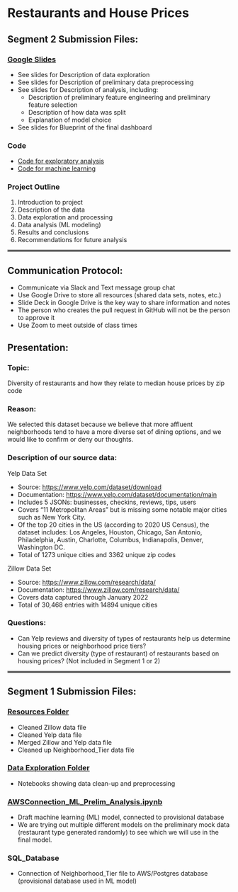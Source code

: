 # Restaurants and House Prices

## Segment 2 Submission Files:

### [Google Slides](https://docs.google.com/presentation/d/1PKg5WkO88eU_hPHp4mJDg0-3eRan4CjP15BmRV8o_pw/edit?usp=sharing)
- See slides for Description of data exploration
- See slides for Description of preliminary data preprocessing
- See slides for Description of analysis, including:
  - Description of preliminary feature engineering and preliminary feature selection
  - Description of how data was split
  - Explanation of model choice
- See slides for Blueprint of the final dashboard

### Code
- [Code for exploratory analysis](https://github.com/pgoyal94/Restaurants_and_House_Prices/tree/main/Data_Exploration)
- [Code for machine learning](https://github.com/pgoyal94/Restaurants_and_House_Prices/tree/main/Machine_Learning)

### Project Outline 
1. Introduction to project 
3. Description of the data
4. Data exploration and processing
5. Data analysis (ML modeling)
6. Results and conclusions
7. Recommendations for future analysis

<hr style="border:2px solid gray"> </hr>

## Communication Protocol:
- Communicate via Slack and Text message group chat
- Use Google Drive to store all resources (shared data sets, notes, etc.)
- Slide Deck in Google Drive is the key way to share information and notes
- The person who creates the pull request in GitHub will not be the person to approve it
- Use Zoom to meet outside of class times

## Presentation:

### Topic: 
Diversity of restaurants and how they relate to median house prices by zip code
### Reason: 
We selected this dataset because we believe that more affluent neighborhoods tend to have a more diverse set of dining options, and we would like to confirm or deny our thoughts.
### Description of our source data:
Yelp Data Set
-  Source: https://www.yelp.com/dataset/download
-  Documentation: https://www.yelp.com/dataset/documentation/main
-  Includes 5 JSONs: businesses, checkins, reviews, tips, users
-  Covers “11 Metropolitan Areas” but is missing some notable major cities such as New York City.
-  Of the top 20 cities in the US (according  to 2020 US Census), the dataset includes: Los Angeles, Houston, Chicago, San Antonio, Philadelphia, Austin, Charlotte, Columbus, Indianapolis,  Denver, Washington DC.
-  Total of 1273 unique cities and 3362 unique zip codes

Zillow Data Set
-  Source: https://www.zillow.com/research/data/
-  Documentation: https://www.zillow.com/research/data/
-  Covers data captured through January 2022
-  Total of 30,468 entries with 14894 unique cities

### Questions:
- Can Yelp reviews and diversity of types of restaurants help us determine housing prices or neighborhood price tiers? 
- Can we predict diversity (type of restaurant) of restaurants based on housing prices? (Not included in Segment 1 or 2)

<hr style="border:2px solid gray"> </hr>

## Segment 1 Submission Files:

### [Resources Folder](https://github.com/pgoyal94/Restaurants_and_House_Prices/tree/main/Resources)
- Cleaned Zillow data file
- Cleaned Yelp data file
- Merged Zillow and Yelp data file
- Cleaned up Neighborhood_Tier data file

### [Data Exploration Folder](https://github.com/pgoyal94/Restaurants_and_House_Prices/tree/main/Data_Exploration)
- Notebooks showing data clean-up and preprocessing

### [AWSConnection_ML_Prelim_Analysis.ipynb](https://github.com/pgoyal94/Restaurants_and_House_Prices/blob/main/AWSConnection_ML_Prelim_Analysis.ipynb)
- Draft machine learning (ML) model, connected to provisional database
- We are trying out multiple different models on the preliminary mock data (restaurant type generated randomly) to see which we will use in the final model.

### SQL_Database
- Connection of Neighborhood_Tier file to AWS/Postgres database (provisional database used in ML model)



